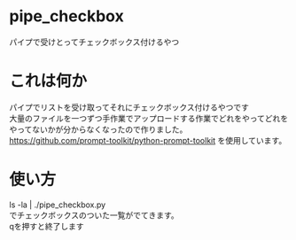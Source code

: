 # pipe_checkbox
パイプで受けとってチェックボックス付けるやつ

# これは何か
パイプでリストを受け取ってそれにチェックボックス付けるやつです  
大量のファイルを一つずつ手作業でアップロードする作業でどれをやってどれをやってないかが分からなくなったので作りました。  
https://github.com/prompt-toolkit/python-prompt-toolkit を使用しています。  

# 使い方
ls -la | ./pipe_checkbox.py  
でチェックボックスのついた一覧がでてきます。  
qを押すと終了します  
